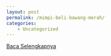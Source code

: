 ```yaml
---
layout: post
permalink: /mimpi-beli-bawang-merah/
categories:
    - Uncategorized
---
```


[Baca Selengkapnya](/05)